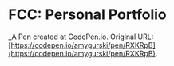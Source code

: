 # FCC: Personal Portfolio
 _A Pen created at CodePen.io. Original URL: [https://codepen.io/amygurski/pen/RXKRpB](https://codepen.io/amygurski/pen/RXKRpB).

 